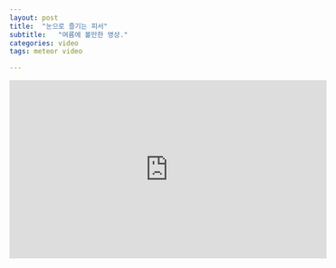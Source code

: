 ```yaml
---
layout: post
title:  "눈으로 즐기는 피서"
subtitle:   "여름에 볼만한 영상."
categories: video
tags: meteor video

---
```

<iframe width="560" height="315" src="https://www.youtube.com/embed/EQG5kx2l31E" title="YouTube video player" frameborder="0" allow="accelerometer; autoplay; clipboard-write; encrypted-media; gyroscope; picture-in-picture" allowfullscreen></iframe>


